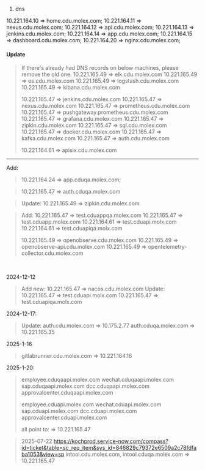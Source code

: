 1. dns

10.221.164.10 => home.cdu.molex.com;
10.221.164.11 => nexus.cdu.molex.com;
10.221.164.12 => api.cdu.molex.com;
10.221.164.13 => jenkins.cdu.molex.com;
10.221.164.14 => app.cdu.molex.com;
10.221.164.15 => dashboard.cdu.molex.com;
10.221.164.20 => nginx.cdu.molex.com;

#### Update

> If there's already had DNS records on below machines, please remove the old one.
10.221.165.49 => elk.cdu.molex.com
10.221.165.49 => es.cdu.molex.com
10.221.165.49 => logstash.cdu.molex.com
10.221.165.49 => kibana.cdu.molex.com
> 
> 10.221.165.47 => jenkins.cdu.molex.com
10.221.165.47 => nexus.cdu.molex.com
10.221.165.47 => prometheus.cdu.molex.com
10.221.165.47 => pushgateway.prometheus.cdu.molex.com
10.221.165.47 => grafana.cdu.molex.com
10.221.165.47 => zipkin.cdu.molex.com
10.221.165.47 => sql.cdu.molex.com
10.221.165.47 => docker.cdu.molex.com
10.221.165.47 => kafka.cdu.molex.com
10.221.165.47 => auth.cdu.molex.com
> 
> 10.221.164.61 => apisix.cdu.molex.com

***

Add:

> 10.221.164.24 => app.cduqa.molex.com;

> 10.221.165.47 => auth.cduqa.molex.com

> Update:
10.221.165.49 => zipkin.cdu.molex.com

> Add:
10.221.165.47 => test.cduappqa.molex.com
10.221.165.47 => test.cduapp.molex.com
10.221.164.61 => test.cduapi.molx.com
10.221.164.61 => test.cduapiqa.molx.com
> 
> 10.221.165.49 => openobserve.cdu.molex.com
10.221.165.49 => openobserve-api.cdu.molex.com
10.221.165.49 => opentelemetry-collector.cdu.molex.com

<br/>

2024-12-12

> Add new:
10.221.165.47 => nacos.cdu.molex.com
Update:
10.221.165.47 => test.cduapi.molx.com
10.221.165.47 => test.cduapiqa.molx.com

2024-12-17:

> Update:
auth.cdu.molex.com => 10.175.2.77
auth.cduqa.molex.com => 10.221.165.35

2025-1-16

> gitlabrunner.cdu.molex.com => 10.221.164.16

2025-1-20:

> employee.cduqaapi.molex.com
wechat.cduqaapi.molex.com
sap.cduqaapi.molex.com
dcc.cduqaapi.molex.com
approvalcenter.cduqaapi.molex.com
> 
> employee.cduapi.molex.com
wechat.cduapi.molex.com
sap.cduapi.molex.com
dcc.cduapi.molex.com
approvalcenter.cduapi.molex.com
> 
> all point to:
=> 10.221.165.47


> 2025-07-22 https://kochprod.service-now.com/compass?id=ticket&table=sc_req_item&sys_id=846829c79372e6509a2c78fdfaba1053&view=sp
intool.cdu.molex.com, 
intool.cduqa.molex.com
=> 10.221.165.47

